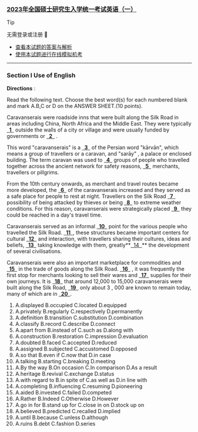 ### [**2023年全国硕士研究生入学统一考试英语（一）**](./README.md)

> [!TIP]
> 无需登录或注册 :rocket:
> - [查看本试题的答案与解析](https://ruti.page/npees/clozes/1) 
> - [使用本试题进行在线模拟机考](https://ruti.page/npees/clozes/1/exams/create)

---

### Section I Use of English

**Directions** :

Read the following text. Choose the best word(s) for each numbered blank and mark A.B,C or D on the ANSWER SHEET.(10 points).

Caravanserais were roadside inns that were built along the Silk Road in areas including China, North Africa and the Middle East. They were typically **<u>&nbsp;&nbsp;1&nbsp;&nbsp;</u>** outside the walls of a city or village and were usually funded by governments or **<u>&nbsp;&nbsp;2&nbsp;&nbsp;</u>** .

This word "caravanserais" is a **<u>&nbsp;&nbsp;3&nbsp;&nbsp;</u>** of the Persian word "kārvān", which means a group of travellers or a caravan, and "sarāy" , a palace or enclosed building. The term caravan was used to **<u>&nbsp;&nbsp;4&nbsp;&nbsp;</u>** groups of people who travelled together across the ancient network for safety reasons, **<u>&nbsp;&nbsp;5&nbsp;&nbsp;</u>** merchants, travellers or pillgrims.

From the 10th century onwards, as merchant and travel routes became more developed, the **<u>&nbsp;&nbsp;6&nbsp;&nbsp;</u>** of the caravanserais increased and they served as a safe place for people to rest at night. Travellers on the Silk Road **<u>&nbsp;&nbsp;7&nbsp;&nbsp;</u>** possibility of being attacked by thieves or being **<u>&nbsp;&nbsp;8&nbsp;&nbsp;</u>** to extreme weather conditions. For this reason, caravanserais were strategically placed **<u>&nbsp;&nbsp;9&nbsp;&nbsp;</u>** they could be reached in a day's travel time.

Caravanserais served as an informal **<u>&nbsp;&nbsp;10&nbsp;&nbsp;</u>** point for the various people who travelled the Silk Road. **<u>&nbsp;&nbsp;11&nbsp;&nbsp;</u>**, these structures became important centers for cultural **<u>&nbsp;&nbsp;12&nbsp;&nbsp;</u>** and interaction, with travellers sharing their cultures, ideas and beliefs, **<u>&nbsp;&nbsp;13&nbsp;&nbsp;</u>** taking knowledge with them, greatly**<u>&nbsp;&nbsp;14&nbsp;&nbsp;</u>** the development of several civilisations.

Caravanserais were also an important marketplace for commodities and **<u>&nbsp;&nbsp;15&nbsp;&nbsp;</u>** in the trade of goods along the Silk Road. **<u>&nbsp;&nbsp;16&nbsp;&nbsp;</u>** , it was frequently the first stop for merchants looking to sell their wares and **<u>&nbsp;&nbsp;17&nbsp;&nbsp;</u>** supplies for their own journeys. It is **<u>&nbsp;&nbsp;18&nbsp;&nbsp;</u>** that around 12,000 to 15,000 caravanserais were built along the Silk Road, **<u>&nbsp;&nbsp;19&nbsp;&nbsp;</u>** only about 3 , 000 are known to remain today, many of which are in **<u>&nbsp;&nbsp;20&nbsp;&nbsp;</u>**.

1. A.displayed B.occupied C.located D.equipped
2. A.privately B.regularly C.respectively D.permanently
3. A.definition B.transition C.substitution D.combination
4. A.classify B.record C.describe D.connect
5. A.apart from B.instead of C.such as D.along with
6. A.construction B.restoration C.impression D.evaluation
7. A.doubted B.faced C.accepted D.reduced
8. A.assigned B.subjected C.accustomed D.opposed
9. A.so that B.even if C.now that D.in case
10. A.talking B.starting C.breaking D.meeting
11. A.By the way B.On occasion C.In comparison D.As a result
12. A.heritage B.revival C.exchange D.status
13. A.with regard to B.in spite of C.as well as D.in line with
14. A.completing B.influencing C.resuming D.pioneering
15. A.aided B.invested C.failed D.competed
16. A.Rather B.Indeed C.Otherwise D.However
17. A.go in for B.stand up for C.close in on D.stock up on
18. A.believed B.predicted C.recalled D.implied
19. A.until B.because C.unless D.although
20. A.ruins B.debt C.fashion D.series